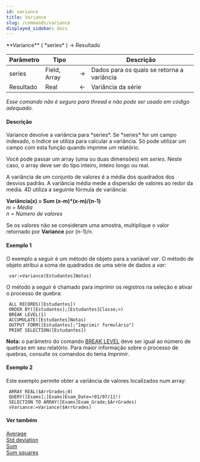 ```yaml
---
id: variance
title: Variance
slug: /commands/variance
displayed_sidebar: docs
---
```


<!--REF #_command_.Variance.Syntax-->**Variance** ( *series* ) -> Resultado<!-- END REF-->
<!--REF #_command_.Variance.Params-->
| Parâmetro | Tipo |  | Descrição |
| --- | --- | --- | --- |
| series | Field, Array | &#8594;  | Dados para os quais se retorna a variância |
| Resultado | Real | &#8592; | Variância da série |

<!-- END REF-->

*Esse comando não é seguro para thread e não pode ser usado em código adequado.*


#### Descrição 

<!--REF #_command_.Variance.Summary-->Variance devolve a variância para *series*.<!-- END REF--> Se *series* for um campo indexado, o índice se utiliza para calcular a variância. Só pode utilizar um campo com esta função quando imprime um relatório.  
  
Você pode passar um array (uma ou duas dimensões) em *series*. Neste caso, o array deve ser do tipo inteiro, inteiro longo ou real.  

A variância de um conjunto de valores é a média dos quadrados dos desvios padrão. A variância média mede a dispersão de valores ao redor da média. 4D utiliza a seguinte fórmula de variância:

**Variância(x) = Sum (x-m)\*(x-m)/(n-1)**  
*m = Média*  
*n = Número de valores* 

Se os valores não se consideram uma amostra, multiplique o valor retornado por **Variance** por (n-1)/n.

#### Exemplo 1 

O exemplo a seguir é um método de objeto para a variável *var*. O método de objeto atribui a soma de quadrados de uma série de dados a *var*:

```4d
 var:=Variance(Estudantes]Notas)
```

O método a seguir é chamado para imprimir os registros na seleção e ativar o processo de quebra:

```4d
 ALL RECORDS([Estudantes])
 ORDER BY([Estudantes];[Estudantes]Classe;>)
 BREAK LEVEL(1)
 ACCUMULATE([Estudantes]Notas)
 OUTPUT FORM([Estudantes];"Imprimir formulário")
 PRINT SELECTION([Estudantes])
```

**Nota:** o parâmetro do comando [BREAK LEVEL](break-level.md) deve ser igual ao número de quebras em seu relatório. Para maior informação sobre o processo de quebras, consulte os comandos do tema *Imprimir*.

#### Exemplo 2 

Este exemplo permite obter a variância de valores localizados num array:

```4d
 ARRAY REAL($ArrGrades;0)
 QUERY([Exams];[Exams]Exam_Date=!01/07/11!)
 SELECTION TO ARRAY([Exams]Exam_Grade;$ArrGrades)
 vVariance:=Variance($ArrGrades)
```

#### Ver também 

[Average](average.md)  
[Std deviation](std-deviation.md)  
[Sum](sum.md)  
[Sum squares](sum-squares.md)  